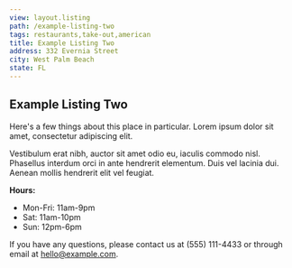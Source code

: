 ```yaml
---
view: layout.listing
path: /example-listing-two
tags: restaurants,take-out,american
title: Example Listing Two
address: 332 Evernia Street
city: West Palm Beach
state: FL
---
```


## Example Listing Two

Here's a few things about this place in particular. Lorem ipsum dolor sit amet, consectetur adipiscing elit.

Vestibulum erat nibh, auctor sit amet odio eu, iaculis commodo nisl. Phasellus interdum orci in ante hendrerit elementum. Duis vel lacinia dui. Aenean mollis hendrerit elit vel feugiat.

**Hours:**
- Mon-Fri: 11am-9pm
- Sat: 11am-10pm
- Sun: 12pm-6pm

If you have any questions, please contact us at (555) 111-4433 or through email at [hello@example.com](mailto:hello@example.com).